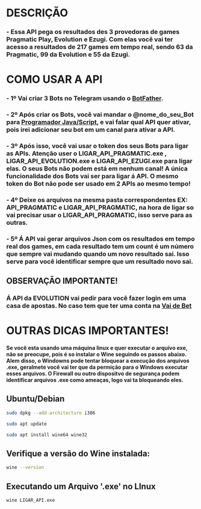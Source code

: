 # DESCRIÇÃO
### - Essa API pega os resultados des 3 provedoras de games  Pragmatic Play, Evolution e Ezugi. Com elas você vai ter acesso a resultados de 217 games em tempo real, sendo 63 da Pragmatic, 99 da Evolution e 55 da Ezugi.

# COMO USAR A API
### - 1º Vai criar 3 Bots no Telegram usando o [BotFather](https://web.telegram.org/k/#@BotFather).

### - 2º Após criar os Bots, você vai mandar o @nome_do_seu_Bot para [Programador Java/Script](https://t.me/Python_Java_JavaScript), e vai falar qual API quer ativar, pois irei adicionar seu bot em um canal para ativar a API.

### - 3º Após isso, você vai usar o token dos seus Bots para ligar as APIs. Atenção user o LIGAR_API_PRAGMATIC.exe , LIGAR_API_EVOLUTION.exe e LIGAR_API_EZUGI.exe para ligar elas. O seus Bots não podem está em nenhum canal! A única funcionalidade dos Bots vai ser para ligar á API. O mesmo token do Bot não pode ser usado em 2 APIs ao mesmo tempo!

### - 4º Deixe os arquivos na mesma pasta correspondentes EX: API_PRAGMATIC e LIGAR_API_PRAGMATIC, na hora de ligar so vai precisar usar o LIGAR_API_PRAGMATIC, isso serve para as outras.

### - 5º Á API vai gerar arquivos Json com os resultados em tempo real dos games, em cada resultado tem um count é um número que sempre vai mudando quando um novo resultado sai. Isso serve para você identificar sempre que um resultado novo sai.

## OBSERVAÇÃO IMPORTANTE! 
### Á API da EVOLUTION vai pedir para você fazer login em uma casa de apostas. No caso tem que ter uma conta na [Vai de Bet](https://m.vaidebet.com/ptb)

# OUTRAS DICAS IMPORTANTES!
#### Se você esta usando uma máquina linux e quer executar o arquivo exe, não se preocupe, pois é so instalar o **Wine** seguindo os passos abaixo. Alem disso, o Windowns pode tentar bloquear a execução dos arquivos .exe, geralmete você vai ter que da permição para o Windows executar esses arquivos. O Firewall ou outro dispositvo de segurança podem identificar arquivos .exe como ameaças, logo vai ta bloqueando eles.


## Ubuntu/Debian
```bash
sudo dpkg --add-architecture i386

sudo apt update

sudo apt install wine64 wine32
```

## Verifique a versão do Wine instalada:
```bash
wine --version
```
## Executando um Arquivo '.exe' no LInux
```bash
wine LIGAR_API.exe
```
